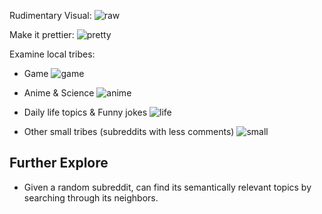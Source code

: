 Rudimentary Visual:
![raw](https://github.com/chocoluffy/redditQA/blob/master/2-PCA-Distribution-Plot/results/raw.png)

Make it prettier:
![pretty](https://github.com/chocoluffy/redditQA/blob/master/2-PCA-Distribution-Plot/results/full.png)

Examine local tribes:

- Game
![game](https://github.com/chocoluffy/redditQA/blob/master/2-PCA-Distribution-Plot/results/game-cluster.png)

- Anime & Science
![anime](https://github.com/chocoluffy/redditQA/blob/master/2-PCA-Distribution-Plot/results/anime%26science-cluster.png)

- Daily life topics & Funny jokes
![life](https://github.com/chocoluffy/redditQA/blob/master/2-PCA-Distribution-Plot/results/daily-life-jokes-cluster.png)

- Other small tribes (subreddits with less comments)
![small](https://github.com/chocoluffy/redditQA/blob/master/2-PCA-Distribution-Plot/results/smaller-tribes.png)

## Further Explore

- Given a random subreddit, can find its semantically relevant topics by searching through its neighbors.